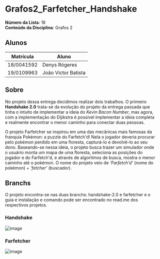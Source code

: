 # Grafos2_Farfetcher_Handshake

**Número da Lista**: 18<br>
**Conteúdo da Disciplina**: Grafos 2<br>

## Alunos
|Matrícula | Aluno |
| -- | -- |
| 18/0041592  |  Denys Rógeres |
| 19/0109963  |  João Victor Batista |


## Sobre
No projeto dessa entrega decidimos realizar dois trabalhos. O primeiro **Handshake 2.0** trata-se da evolução do projeto da entrega passada que tinha o intuito de implementar a ideia do *Kevin Bacon Number*, mas agora, com a implementação do Dijikstra é possível implementar a ideia completa e realmente encontrar o menor caminho para conectar duas pessoas. <br>

O projeto Farfetcher se inspirou em uma das mecânicas mais famosas da franquia Pokémon: a puzzle do Farfetch'd! Nela o jogador deveria procurar pelo pokémon perdido em uma floresta, capturá-lo e devolvê-lo ao seu dono. Baseando-se nessa ideia, o projeto busca trazer um simulador onde o usuário monta um mapa de uma floresta, seleciona as posições do jogador e do Farfetch'd, e através de algoritmos de busca, mostra o menor caminho até o pokémon. O nome do projeto veio de *'Farfetch'd'* (nome do pokémon) + *'fetcher'* (buscador).

## Branchs
O projeto encontra-se nas duas branchs: handshake-2.0 e farfetcher e o guia e instalação e comando pode ser encontrado no read.me dos respectivos projetos.

### Handshake

![image](https://user-images.githubusercontent.com/54676096/205793418-30bb1bda-0a54-4095-8751-865c24c7efee.png)

### Farfetcher
![image](https://user-images.githubusercontent.com/54676096/205794218-4eafcf91-1e05-45d8-a6e7-a1538360dd2a.png)

